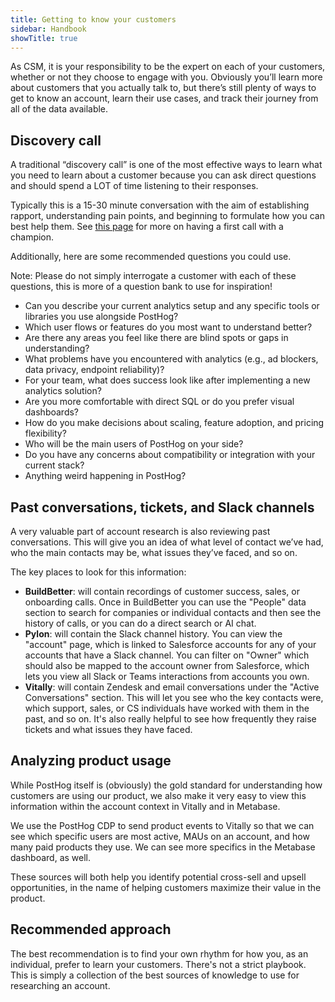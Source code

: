 ```yaml
---
title: Getting to know your customers
sidebar: Handbook
showTitle: true
---
```


As CSM, it is your responsibility to be the expert on each of your customers, whether or not they choose to engage with you. Obviously you’ll learn more about customers that you actually talk to, but there’s still plenty of ways to get to know an account, learn their use cases, and track their journey from all of the data available. 

## Discovery call

A traditional “discovery call” is one of the most effective ways to learn what you need to learn about a customer because you can ask direct questions and should spend a LOT of time listening to their responses. 

Typically this is a 15-30 minute conversation with the aim of establishing rapport, understanding pain points, and beginning to formulate how you can best help them. See [this page](/handbook/cs-and-onboarding/saying-hi-to-your-customers#mission-start) for more on having a first call with a champion. 


Additionally, here are some recommended questions you could use. 

Note: Please do not simply interrogate a customer with each of these questions, this is more of a question bank to use for inspiration!

- Can you describe your current analytics setup and any specific tools or libraries you use alongside PostHog?
- Which user flows or features do you most want to understand better?
- Are there any areas you feel like there are blind spots or gaps in understanding?
- What problems have you encountered with analytics (e.g., ad blockers, data privacy, endpoint reliability)?
- For your team, what does success look like after implementing a new analytics solution?
- Are you more comfortable with direct SQL or do you prefer visual dashboards?
- How do you make decisions about scaling, feature adoption, and pricing flexibility?
- Who will be the main users of PostHog on your side?
- Do you have any concerns about compatibility or integration with your current stack?
- Anything weird happening in PostHog?

## Past conversations, tickets, and Slack channels

A very valuable part of account research is also reviewing past conversations. This will give you an idea of what level of contact we’ve had, who the main contacts may be, what issues they’ve faced, and so on.

The key places to look for this information: 

- **BuildBetter**: will contain recordings of customer success, sales, or onboarding calls. Once in BuildBetter you can use the <PrivateLink url="https://app.buildbetter.app/people">"People"</PrivateLink> data section to search for companies or individual contacts and then see the history of calls, or you can do a direct search or AI chat. 
- **Pylon**: will contain the Slack channel history. You can view the <PrivateLink url="https://app.usepylon.com/accounts">"account"</PrivateLink> page, which is linked to Salesforce accounts for any of your accounts that have a Slack channel. You can filter on "Owner" which should also be mapped to the account owner from Salesforce, which lets you view all Slack or Teams interactions from accounts you own. 
- **Vitally**: will contain Zendesk and email conversations under the <PrivateLink url="https://posthog.vitally-eu.io/conversations/active/">"Active Conversations"</PrivateLink> section. This will let you see who the key contacts were, which support, sales, or CS individuals have worked with them in the past, and so on. It's also really helpful to see how frequently they raise tickets and what issues they have faced.

## Analyzing product usage

While PostHog itself is (obviously) the gold standard for understanding how customers are using our product, we also make it very easy to view this information within the account context in Vitally and in Metabase. 

We use the PostHog CDP to send product events to Vitally so that we can see which specific users are most active, MAUs on an account, and how many paid products they use. 
We can see more specifics in the Metabase dashboard, as well. 

These sources will both help you identify potential cross-sell and upsell opportunities, in the name of helping customers maximize their value in the product.

## Recommended approach
The best recommendation is to find your own rhythm for how you, as an individual, prefer to learn your customers. There's not a strict playbook. This is simply a collection of the best sources of knowledge to use for researching an account. 
